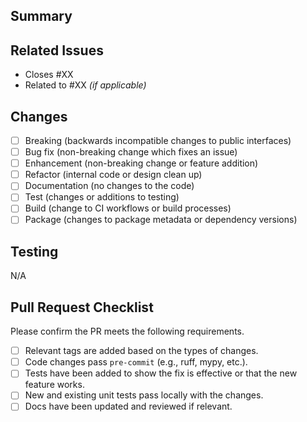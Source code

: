 ## Summary
<!--- Provide a summary of the changes --->


## Related Issues
<!--- List any issue numbers above that this PR addresses --->

- Closes #XX
- Related to #XX _(if applicable)_

## Changes
<!--- Check which of the following changes were made --->

- [ ] Breaking (backwards incompatible changes to public interfaces)
- [ ] Bug fix (non-breaking change which fixes an issue)
- [ ] Enhancement (non-breaking change or feature addition)
- [ ] Refactor (internal code or design clean up)
- [ ] Documentation (no changes to the code)
- [ ] Test (changes or additions to testing)
- [ ] Build (change to CI workflows or build processes)
- [ ] Package (changes to package metadata or dependency versions)

## Testing
<!--- Please describe the test ran to verify changes --->

N/A

## Pull Request Checklist

Please confirm the PR meets the following requirements.
- [ ] Relevant tags are added based on the types of changes.
- [ ] Code changes pass `pre-commit` (e.g., ruff, mypy, etc.).
- [ ] Tests have been added to show the fix is effective or that the new feature works.
- [ ] New and existing unit tests pass locally with the changes.
- [ ] Docs have been updated and reviewed if relevant.
